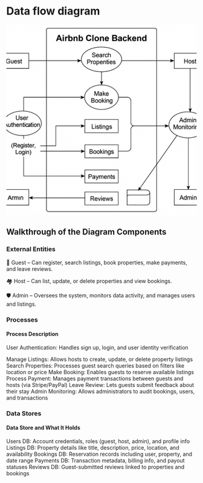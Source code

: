 # Data flow diagram
![Data-flow-fiagram](data-flow.png)

## Walkthrough of the Diagram Components
### External Entities
👤 Guest – Can register, search listings, book properties, make payments, and leave reviews.

🏘️ Host – Can list, update, or delete properties and view bookings.

🛡️ Admin – Oversees the system, monitors data activity, and manages users and listings.

### Processes
#### Process	Description
User Authentication: 	Handles sign up, login, and user identity verification

Manage Listings: 	Allows hosts to create, update, or delete property listings
Search Properties: 	Processes guest search queries based on filters like location or price
Make Booking: 	Enables guests to reserve available listings
Process Payment:	Manages payment transactions between guests and hosts (via Stripe/PayPal)
Leave Review:	Lets guests submit feedback about their stay
Admin Monitoring: 	Allows administrators to audit bookings, users, and transactions

### Data Stores
#### Data Store	  and What It Holds
Users DB: 	Account credentials, roles (guest, host, admin), and profile info
Listings DB:	Property details like title, description, price, location, and availability
Bookings DB:	Reservation records including user, property, and date range
Payments DB:	Transaction metadata, billing info, and payout statuses
Reviews DB:	Guest-submitted reviews linked to properties and bookings